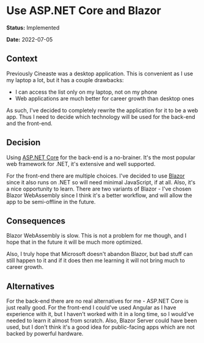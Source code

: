 # Use ASP.NET Core and Blazor

**Status:** Implemented

**Date:** 2022-07-05

## Context

Previously Cineaste was a desktop application. This is convenient as I use my laptop a lot, but it has a couple
drawbacks:
- I can access the list only on my laptop, not on my phone
- Web applications are much better for career growth than desktop ones

As such, I've decided to completely rewrite the application for it to be a web app. Thus I need to decide which
technology will be used for the back-end and the front-end.

## Decision

Using [ASP.NET Core](https://dotnet.microsoft.com/en-us/apps/aspnet) for the back-end is a no-brainer. It's the most
popular web framework for .NET, it's extensive and well supported.

For the front-end there are multiple choices. I've decided to use
[Blazor](https://dotnet.microsoft.com/en-us/apps/aspnet/web-apps/blazor) since it also runs on .NET so will need minimal
JavaScript, if at all. Also, it's a nice opportunity to learn. There are two variants of Blazor - I've chosen Blazor
WebAssembly since I think it's a better workflow, and will allow the app to be semi-offline in the future.

## Consequences

Blazor WebAssembly is slow. This is not a problem for me though, and I hope that in the future it will be much more
optimized.

Also, I truly hope that Microsoft doesn't abandon Blazor, but bad stuff can still happen to it and if it does then me
learning it will not bring much to career growth.

## Alternatives

For the back-end there are no real alternatives for me - ASP.NET Core is just really good. For the front-end I could've
used Angular as I have experience with it, but I haven't worked with it in a long time, so I would've needed to learn it
almost from scratch. Also, Blazor Server could have been used, but I don't think it's a good idea for public-facing apps
which are not backed by powerful hardware.

